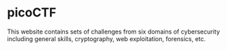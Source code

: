 # picoCTF

This website contains sets of challenges from six domains of cybersecurity including general skills, cryptography, web exploitation, forensics, etc.&#x20;
